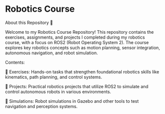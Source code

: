 # Robotics Course

About this Repository 🤖


Welcome to my Robotics Course Repository! This repository contains the exercises, assignments, and projects I completed during my robotics course, with a focus on ROS2 (Robot Operating System 2). The course explores key robotics concepts such as motion planning, sensor integration, autonomous navigation, and robot simulation.

Contents:

📂 Exercises: Hands-on tasks that strengthen foundational robotics skills like kinematics, path planning, and control systems.

🤖 Projects: Practical robotics projects that utilize ROS2 to simulate and control autonomous robots in various environments.

🧪 Simulations: Robot simulations in Gazebo and other tools to test navigation and perception systems.
